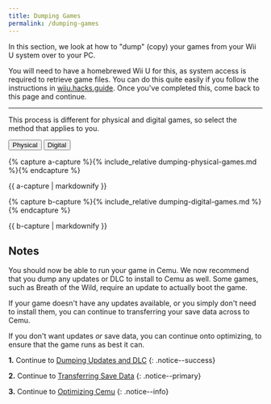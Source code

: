 ```yaml
---
title: Dumping Games
permalink: /dumping-games
---
```


In this section, we look at how to "dump" (copy) your games from your Wii U system over to your PC.

You will need to have a homebrewed Wii U for this, as system access is required to retrieve game files. You can do this quite easily if you follow the instructions in [wiiu.hacks.guide](https://wiiu.hacks.guide/). Once you've completed this, come back to this page and continue.

---

This process is different for physical and digital games, so select the method that applies to you.

<button class="btn btn--large btn--info" id="abtn" onclick="showa()">Physical</button>
<button class="btn btn--large btn--info" id="bbtn" onclick="showb()">Digital</button>

{% capture a-capture %}{% include_relative dumping-physical-games.md %}{% endcapture %}
<div id="a">{{ a-capture | markdownify }}</div>

{% capture b-capture %}{% include_relative dumping-digital-games.md %}{% endcapture %}
<div id="b">{{ b-capture | markdownify }}</div>

## Notes

You should now be able to run your game in Cemu. We now recommend that you dump any updates or DLC to install to Cemu as well. Some games, such as Breath of the Wild, require an update to actually boot the game.

If your game doesn't have any updates available, or you simply don't need to install them, you can continue to transferring your save data across to Cemu.

If you don't want updates _or_ save data, you can continue onto optimizing, to ensure that the game runs as best it can.

**1.** Continue to [Dumping Updates and DLC](dumping-updates-and-dlc)
{: .notice--success}

**2.** Continue to [Transferring Save Data](transferring-save-data)
{: .notice--primary}

**3.** Continue to [Optimizing Cemu](optimizing-cemu)
{: .notice--info}

<script>
  var a = document.getElementById("a");
  var abtn = document.getElementById("abtn");

  var b = document.getElementById("b");
  var bbtn = document.getElementById("bbtn");

  a.style.display = "block";
  b.style.display = "none";
  abtn.classList.remove("btn--info");
  abtn.classList.add("btn--primary");

  function showa() {
    a.style.display = "block";
    b.style.display = "none";

    abtn.classList.remove("btn--info");
    bbtn.classList.remove("btn--primary");
    abtn.classList.add("btn--primary");
    bbtn.classList.add("btn--info");
  }

  function showb() {
    a.style.display = "none";
    b.style.display = "block";

    abtn.classList.remove("btn--primary");
    bbtn.classList.remove("btn--info");
    abtn.classList.add("btn--info");
    bbtn.classList.add("btn--primary");
  }
</script>
